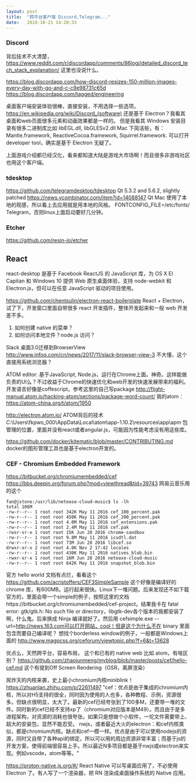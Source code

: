 ```yaml
---
layout: post
title:  "跨平台客户端 Discord,Telegram..."
date:   2018-10-21 14:20:33
---
```


### Discord
背后技术不大清楚，
https://www.reddit.com/r/discordapp/comments/86logj/detailed_discord_tech_stack_explanation/ 这里也没说什么。

https://blog.discordapp.com/how-discord-resizes-150-million-images-every-day-with-go-and-c-c9e98731c65d
https://blog.discordapp.com/tagged/engineering

桌面客户端安装体验很棒，直接安装，不用选择一些选项。
https://en.wikipedia.org/wiki/Discord_(software) 还是基于 Electron？我看其桌面和web页面很多元素和动画效果都是一样的。
但是我看其 Windows 安装目录有很多二进制库比如 libEGL.dll, libGLESv2.dll
Mac 下简洁些，有：Mantle.framework, ReactiveCocoa.framework, Squirrel.framework.
可以打开 developer tool，确实是基于 Electron 无疑了。

上面游戏介绍都已经汉化，看来都知道大陆是游戏大市场啊！而且很多非游戏社区也用这个客户端。

### tdesktop
https://github.com/telegramdesktop/tdesktop
Qt 5.3.2 and 5.6.2, slightly patched https://news.ycombinator.com/item?id=14088147 Qt Mac 使用了本地的观感，所以看上去应用就是用本地的风格。
FONTCONFIG_FILE=/etc/fonts/ Telegram，否则linux上面启动要好几分钟。

### Etcher
https://github.com/resin-io/etcher

## React
react-desktop 是基于 Facebook ReactJS 的 JavaScript 库，为 OS X EI Capitan 和 Windows 10 提供 Web 原生桌面体验，支持 node-webkit 和 Electron.js，但可以在任意 JavaScript 驱动的项目使用。

https://github.com/chentsulin/electron-react-boilerplate React + Electron，试了下，开发窗口里面自带很多 react 开发插件，整体开发起来和一般 web 开发差不多。
1. 如何创建 native 的菜单？
2. 如何访问本地文件？node.js 访问？

Slack 桌面3.0迁移到BrowserView http://www.infoq.com/cn/news/2017/11/slack-browser-view-3 不大懂，这个直接用系统浏览器？ 

ATOM editor: 基于JavaScript, Node.js，运行在Chrome上面。神奇。这样能做负责的UI么？不过收益于Chrome的快速优化和web开发的快速发展带来的福利。
开发语言好像是coffescript，参考这里的自己写package http://flight-manual.atom.io/hacking-atom/sections/package-word-count/
我的atom： https://atom-china.org/t/atom/1950

http://electron.atom.io/ ATOM背后的技术
C:\Users\fkpwo_000\AppData\Local\atom\app-1.10.2\resources\app\apm 包管理的位置，里面并没有react或者angular.js，可能因为性能考虑没有用这些库。

https://github.com/docker/kitematic/blob/master/CONTRIBUTING.md docker的图形管理工具也是基于electron开发的。

### CEF - Chromium Embedded Framework
https://bitbucket.org/chromiumembedded/cef
https://bbs.deepin.org/forum.php?mod=viewthread&tid=39743 网易云音乐用的这个
```
fan@jstone:/usr/lib/netease-cloud-music$ ls -lh
total 106M
-rw-r--r-- 1 root root 342K May 11 2016 cef_100_percent.pak
-rw-r--r-- 1 root root 450K May 11 2016 cef_200_percent.pak
-rw-r--r-- 1 root root 4.0M May 11 2016 cef_extensions.pak
-rw-r--r-- 1 root root 2.4M May 11 2016 cef.pak
-rwsr-sr-x 1 root root 15K Jun 28 2016 chrome-sandbox
-rw-r--r-- 1 root root 9.8M May 11 2016 icudtl.dat
-rw-r--r-- 1 root root 73M Jun 28 2016 libcef.so
drwxr-xr-x 2 root root 4.0K Nov 2 17:42 locales
-rw-r--r-- 1 root root 430K May 11 2016 natives_blob.bin
-rwxr-xr-x 1 root root 16M Jun 28 2016 netease-cloud-music
-rw-r--r-- 1 root root 642K May 11 2016 snapshot_blob.bin
```
官方 hello world 文档有点烂，看看这个 https://github.com/acristoffers/CEF3SimpleSample
这个好像是编译好的 chrome 库，有600MB。运行起来很快。Linux下一堆问题。后来发现还不如下载官方的，里面会带一个simple的例子，按照这里的文档https://bitbucket.org/chromiumembedded/cef-project。结果我卡在 fatal error: gtk/gtk.h: No such file or directory，libgtk-dev各个版本的我都安装了啊，什么鬼。后来换成 Ninja 编译就好了。然后用 cefsimple.exe --url=http://news.163.com可以打开网站，cool！但是这个为什么不在 binary 里面包含而要自己编译呢？
想找个borderless window的例子，一般都是Windows上面的 http://www.magpcss.org/ceforum/viewtopic.php?f=6&t=13628

优点么，天然跨平台，容易布局，
这个和已有的 native web 比如 atom，有啥区别？
https://github.com/zhaojunmeng/myblog/blob/master/posts/cef/hello-cef.md 这个有提到Off Screen Rendering（OSR，离屏渲染）

屌炸天的内核来袭，史上最小chromium内核miniblink！https://zhuanlan.zhihu.com/p/22611497
"cef：优点是由于集成的chromium内核，所以对H5支持的很全，同时因为使用的人也多，各种教程、示例，资源很多。但缺点很明显，太大了。最新的cef已经夸张到了100多M，还要带一堆的文件。同时新的cef已经不支持xp了（chromium对应版本是M49）。而且由于是多进程架构，对资源的消耗也很夸张。如果只是想做个小软件，一坨文件需要带上、超大的安装包，显然不能忍受。
nwjs，或者最近大火的electron：和cef内核类似，都是chromium内核。缺点和cef一模一样。优点是由于可以使用nodejs的资源，同时又自带了各种api的绑定，所以可以用的周边资源非常丰富；而基于js的开发方案，使得前端很容易上手。所以最近N多项目都是基于nwjs或electron来实现。例如vscode，atom等等。"

https://proton-native.js.org/#/ React Native 可以写桌面应用了，不必使用 Electron 了。有人写了一个渲染器，把 RN 渲染成桌面操作系统的 Native 应用。